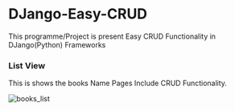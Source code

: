 # DJango-Easy-CRUD

This programme/Project is present Easy CRUD Functionality in DJango(Python) Frameworks

### **List View**

This is shows the books Name Pages Include CRUD Functionality. 

![books_list](https://user-images.githubusercontent.com/41503632/71555053-3ea3ec00-2a4d-11ea-85c9-880a83971aaf.png)
